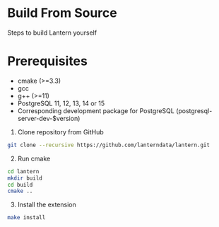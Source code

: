 # Build From Source

Steps to build Lantern yourself

# Prerequisites

- cmake (>=3.3)
- gcc
- g++ (>=11)
- PostgreSQL 11, 12, 13, 14 or 15
- Corresponding development package for PostgreSQL (postgresql-server-dev-$version)

1. Clone repository from GitHub

```bash
git clone --recursive https://github.com/lanterndata/lantern.git
```

2. Run cmake

```bash
cd lantern
mkdir build
cd build
cmake ..
```

3. Install the extension

```bash
make install
```
